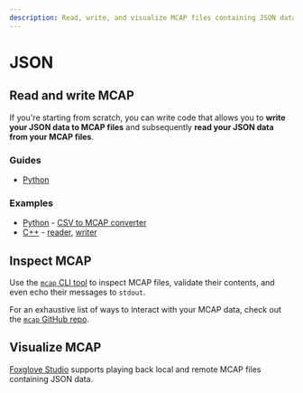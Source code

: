 ```yaml
---
description: Read, write, and visualize MCAP files containing JSON data.
---
```


# JSON

## Read and write MCAP

If you're starting from scratch, you can write code that allows you to **write your JSON data to MCAP files** and subsequently **read your JSON data from your MCAP files**.

### Guides

- [Python](../python/json.md)

### Examples

- [Python](https://github.com/foxglove/mcap/tree/main/python/examples/jsonschema) - [CSV to MCAP converter](https://github.com/foxglove/mcap/blob/main/python/examples/jsonschema/pointcloud_csv_to_mcap.py)
- [C++](https://github.com/foxglove/mcap/tree/main/cpp/examples/jsonschema) - [reader](https://github.com/foxglove/mcap/tree/main/cpp/examples/jsonschema/reader.py), [writer](https://github.com/foxglove/mcap/tree/main/cpp/examples/jsonschema/writer.py)

## Inspect MCAP

Use the [`mcap` CLI tool](https://github.com/foxglove/mcap/tree/main/go/cli/mcap) to inspect MCAP files, validate their contents, and even echo their messages to `stdout`.

For an exhaustive list of ways to interact with your MCAP data, check out the [`mcap` GitHub repo](https://github.com/foxglove/mcap/tree/main/go/cli/mcap).

## Visualize MCAP

[Foxglove Studio](https://foxglove.dev/studio) supports playing back local and remote MCAP files containing JSON data.
